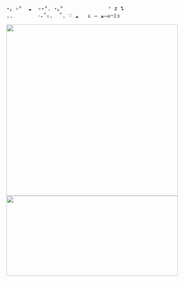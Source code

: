 <pre>
⋆｡ ✧°  ☁︎  ✧˖°. ⋆｡°              ᶻ 𝗓 𐰁
..        ‧₊˚✩.  ˚. ♡ ☁︎   ૮ – ﻌ–ა⌒)ᦱ         
</pre>

<a href="https://github.com/anuraghazra/github-readme-stats">
  <img width=450 align="center" src="https://github-readme-stats-nu-eight-61.vercel.app/api?username=SoftOrcan&show_icons=true&theme=sakura&rank_icon=github&custom_title=Activity%21%20%3E%3C&layout=compact" />
</a>
<a href="https://github.com/anuraghazra/convoychat">
  <img height=210 width=450 align="center" src="https://github-readme-stats-nu-eight-61.vercel.app/api/top-langs/?username=SoftOrcan&hide_progress=true&theme=sakura" />
</a>
